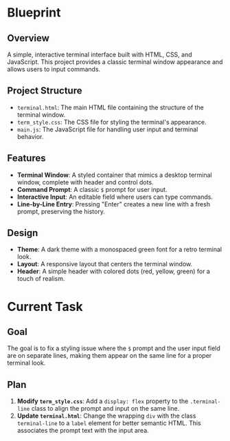 
# Blueprint

## Overview

A simple, interactive terminal interface built with HTML, CSS, and JavaScript. This project provides a classic terminal window appearance and allows users to input commands.

## Project Structure

- `terminal.html`: The main HTML file containing the structure of the terminal window.
- `term_style.css`: The CSS file for styling the terminal's appearance.
- `main.js`: The JavaScript file for handling user input and terminal behavior.

## Features

- **Terminal Window**: A styled container that mimics a desktop terminal window, complete with header and control dots.
- **Command Prompt**: A classic `$` prompt for user input.
- **Interactive Input**: An editable field where users can type commands.
- **Line-by-Line Entry**: Pressing "Enter" creates a new line with a fresh prompt, preserving the history.

## Design

- **Theme**: A dark theme with a monospaced green font for a retro terminal look.
- **Layout**: A responsive layout that centers the terminal window.
- **Header**: A simple header with colored dots (red, yellow, green) for a touch of realism.

# Current Task

## Goal

The goal is to fix a styling issue where the `$` prompt and the user input field are on separate lines, making them appear on the same line for a proper terminal look.

## Plan

1. **Modify `term_style.css`**: Add a `display: flex` property to the `.terminal-line` class to align the prompt and input on the same line.
2. **Update `terminal.html`**: Change the wrapping `div` with the class `terminal-line` to a `label` element for better semantic HTML. This associates the prompt text with the input area.
